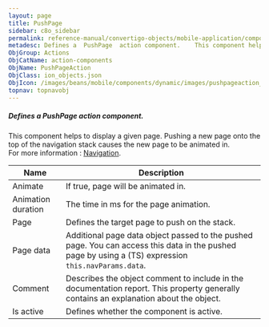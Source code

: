 ```yaml
---
layout: page
title: PushPage
sidebar: c8o_sidebar
permalink: reference-manual/convertigo-objects/mobile-application/components/action-components/pushpage/
metadesc: Defines a  PushPage  action component.    This component helps to display a given page. Pushing a new page onto the top of the navigation stack causes
ObjGroup: Actions
ObjCatName: action-components
ObjName: PushPageAction
ObjClass: ion_objects.json
ObjIcon: /images/beans/mobile/components/dynamic/images/pushpageaction_color_32x32.png
topnav: topnavobj
---
```

##### Defines a <i>PushPage</i> action component. <br/>

  This component helps to display a given page. Pushing a new page onto the top of the navigation stack causes the new page to be animated in.<br/>
For more information : <a target='_blank' href='https://ionicframework.com/docs/v3/components/#navigation'>Navigation</a>.

Name | Description 
--- | ---
Animate | If true, page will be animated in.
Animation duration | The time in ms for the page animation.
Page | Defines the target page to push on the stack.
Page data | Additional page data object passed to the pushed page. You can access this data in the pushed page by using a (TS) expression <code>this.navParams.data</code>.
Comment | Describes the object comment to include in the documentation report.  This property generally contains an explanation about the object. 
Is active | Defines whether the component is active. 

